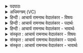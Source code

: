 <details><summary>पदपाठः</summary>

उत्। अ꣣ग्ने। शु꣡च꣢꣯यः। त꣡व꣢꣯। शु꣣क्राः꣢। भ्रा꣡ज꣢꣯न्तः। ई꣣रते। त꣡व꣢꣯। ज्यो꣡ती꣢꣯ꣳषि। अ꣣र्च꣡यः꣢। १५३४।
</details>

<details><summary>अधिमन्त्रम् (VC)</summary>

- अग्निः
- विरूप आङ्गिरसः
- गायत्री
- षड्जः
</details>

<details><summary>हिन्दी : आचार्य रामनाथ वेदालंकार - विषयः</summary>

अगले मन्त्र में परमात्माग्नि का विषय है।
</details>

<details><summary>हिन्दी : आचार्य रामनाथ वेदालंकार - पदार्थः</summary>

पदार्थान्वयभाषाः -  हे (अग्ने) तेजस्वी परमात्मन् ! (तव) आपकी रची हुई (शुचयः) पवित्र, (शुक्राः) प्रदीप्त, (भ्राजन्तः) जगमगानेवाली (अर्चयः) बिजली, सूर्य आदि की प्रभाएँ (तव ज्योतींषि) आपकी ज्योतियों को (उदीरते) प्रकट कर रही हैं ॥ उपनिषद् के ऋषि ने भी कहा है—परमेश्वर की चमक के आगे न सूर्य की कुछ चमक है, न चाँद-तारों की चमक है, न बिजलियों की चमक है। उसी की चमक से जगत् का यह सब कुछ चमक रहा है (कठ० ५।१५) ॥३॥
</details>

<details><summary>हिन्दी : आचार्य रामनाथ वेदालंकार - भावार्थः</summary>

भावार्थभाषाः -  इस ब्रह्माण्ड में आग, बिजली, सूर्य, तारे आदि जो भी ज्योतियाँ हैं, वे सब मिलकर भी ब्रह्म की महा-ज्योति की एक किनकी भी प्रकट करने में असमर्थ हैं ॥३॥ इस खण्ड में परमात्मा, राजा और अग्नि तत्त्व का वर्णन होने से इस खण्ड की पूर्व खण्ड के साथ सङ्गति है ॥ चौदहवें अध्याय में चतुर्थ खण्ड समाप्त ॥ चौदहवाँ अध्याय समाप्त ॥ सप्तम प्रपाठक में प्रथम अर्ध समाप्त ॥
</details>

<details><summary>संस्कृत : आचार्य रामनाथ वेदालंकार - विषयः</summary>

अथ पुनः परमात्माग्निविषय उच्यते।
</details>

<details><summary>संस्कृत : आचार्य रामनाथ वेदालंकार - पदार्थः</summary>

पदार्थान्वयभाषाः -  हे (अग्ने) तेजोमय परमात्मन् ! (तव) त्वदीयाः, त्वद्रचिता इत्यर्थः (शुचयः) पवित्राः, (शुक्राः) दीप्ताः, (भ्राजन्तः) भ्राजमानाः (अर्चयः) विद्युत्सूर्यादिप्रभाः (तव ज्योतींषि) त्वीयानि तेजांसि (उदीरते) उद्गमयन्ति, द्योतयन्ति। [उक्तं च ऋषिणा—न तत्र सूर्यो भाति न चन्द्रतारकं नेमा विद्युतो भान्ति कुतोऽयमग्निः। तमेव भान्तमनुभाति सर्वं तस्य भासा सर्वमिदं विभाति (कठ० ५।१५) इति] ॥३॥
</details>

<details><summary>संस्कृत : आचार्य रामनाथ वेदालंकार - भावार्थः</summary>

भावार्थभाषाः -  ब्रह्माण्डेऽस्मिन् वह्निविद्युत्सूर्यतारकादीनि यान्यपि ज्योतींषि सन्ति तानि सर्वाणि मिलित्वापि ब्रह्मणो महाज्योतिषः कणिकामपि प्रकटयितुं नालं भवन्ति ॥३॥ अस्मिन् खण्डे परमात्मनृपत्योरग्नितत्त्वस्य च वर्णनादेतत्खण्डस्य पूर्वखण्डेन संगतिरस्ति ॥
</details>